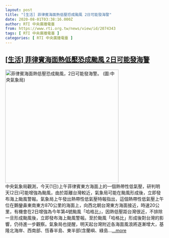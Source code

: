 ```yaml
---
layout: post
title: "[生活] 菲律賓海面熱低壓恐成颱風 2日可能發海警"
date: 2020-08-01T03:38:16.000Z
author: RTI 中央廣播電臺
from: https://www.rti.org.tw/news/view/id/2074343
tags: [ RTI 中央廣播電臺 ]
categories: [ RTI 中央廣播電臺 ]
---
```

<!--1596253096000-->
[[生活] 菲律賓海面熱低壓恐成颱風 2日可能發海警](https://www.rti.org.tw/news/view/id/2074343)
------

<div>
<img src="https://static.rti.org.tw/assets/thumbnails/2020/08/01/47c76e74bb4d5986d5ef09cf59604761.jpg" width="360" alt="菲律賓海面熱低壓恐成颱風，2日可能發海警。 (圖:中央氣象局)" title="菲律賓海面熱低壓恐成颱風，2日可能發海警。 (圖:中央氣象局)"><br>中央氣象局觀測，今天(1日)上午菲律賓東方海面上的一個熱帶性低氣壓，研判明天(2日)可能增強為颱風，由於距離台灣較近，氣象局可能在颱風形成後，立即發布海上颱風警報。氣象局上午發出熱帶性低氣壓特報指出，這個熱帶性低氣壓上午位在鵝鑾鼻東南東方870公里的海面上，向西北朝台灣東方海面接近，時速20公里，有機會在2日增強為今年第4號颱風「哈格比」，因熱低壓距台灣很近，不排除一旦形成颱風後，立即發布海上颱風警報。至於颱風「哈格比」形成後對台灣的影響，仍待進一步觀察。氣象局也提醒，明天起台灣附近各海面風浪將逐漸增大，基隆北海岸、西南部、恆春半島、東半部(含蘭嶼、綠島...<a target="_blank" href="https://www.rti.org.tw/news/view/id/2074343">...more</a>
</div>

